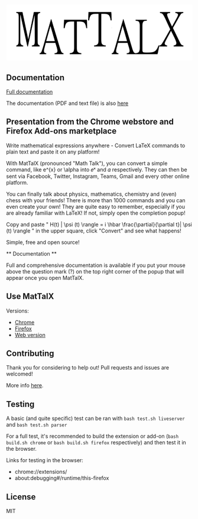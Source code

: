 ![MatTalX logo](common/images/mattalx_logo.png)

## Documentation

<a href="https://mattalx.org/documentation.html" target="_blank">Full documentation</a>

The documentation (PDF and text file) is also [here](docs)

## Presentation from the Chrome webstore and Firefox Add-ons marketplace

Write mathematical expressions anywhere - Convert LaTeX commands to plain text and paste it on any platform!

With MatTalX (pronounced "Math Talk"), you can convert a simple command, like e^{x} or \alpha into 𝑒ˣ and 𝛼 respectively. They can then be sent via Facebook, Twitter, Instagram, Teams, Gmail and every other online platform.

You can finally talk about physics, mathematics, chemistry and (even) chess with your friends! There is more than 1000 commands and you can even create your own! They are quite easy to remember, especially if you are already familiar with LaTeX! If not, simply open the completion popup!

Copy and paste " H(t) | \psi (t) \rangle = i \hbar \frac{\partial}{\partial t}| \psi (t) \rangle " in the upper square, click "Convert" and see what happens! 

Simple, free and open source!


** Documentation **

Full and comprehensive documentation is available if you put your mouse above the question mark (?) on the top right corner of the popup that will appear once you open MatTalX.

## Use MatTalX
Versions:
* <a href="https://chrome.google.com/webstore/detail/mattalx-write-math-symbol/jllceliamggkpffccbefpefgmcigaglb" target="_blank">Chrome</a>
* <a href="https://addons.mozilla.org/firefox/addon/mattalx-write-math-symbols/" target="_blank">Firefox</a>
* <a href="https://mattalx.org/web-version.html">Web version</a>

## Contributing
Thank you for considering to help out! Pull requests and issues are welcomed!

More info [here](CONTRIBUTING.md).

## Testing
A basic (and quite specific) test can be ran with `bash test.sh liveserver` and `bash test.sh parser`

For a full test, it's recommended to build the extension or add-on (`bash build.sh chrome` or `bash build.sh firefox` respectively) and then test it in the browser.

Links for testing in the browser:  
* chrome://extensions/
* about:debugging#/runtime/this-firefox

## License
MIT